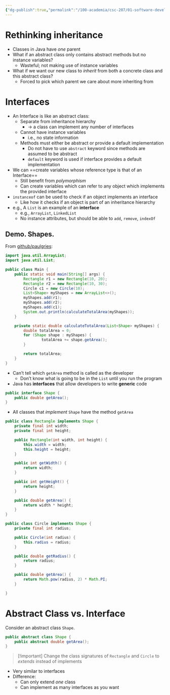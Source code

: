 ```yaml
---
{"dg-publish":true,"permalink":"/100-academia/csc-207/01-software-developer-skills-and-tools/interfaces/","tags":["university","#lecture","#note","cs","java"],"created":"2024-09-20T12:11:04.066-04:00","updated":"2024-09-27T18:53:26.187-04:00"}
---
```


# Rethinking inheritance

- Classes in Java have *one* parent
- What if an abstract class only contains abstract methods but no instance variables?
    - Wasteful; not making use of instance variables
- What if we want our new class to *inherit* from both a concrete class and this abstract class?
    - Forced to pick which parent we care about more inheriting from

# Interfaces

- An Interface is like an abstract class:
    - Separate from inheritance hierarchy
        - → a class can implement any number of interfaces
    - Cannot have instance variables
        - i.e., no state information
    - Methods must either be abstract or provide a default implementation
        - Do not have to use `abstract` keyword since methods are assumed to be abstract
        - `default` keyword is used if interface provides a default implementation
- We can ==create variables whose reference type is that of an Interface==
    - Still benefit from *polymorphism*
    - Can create variables which can refer to any object which implements the provided interface
- `instanceof` can be used to check if an object implements an interface
    - Like how it checks if an object is part of an inheritance hierarchy
- e.g., A `List` is an example of an **interface**
    - e.g., `ArrayList`, `LinkedList`
    - No instance attributes, but should be able to `add`, `remove`, `indexOf`

## Demo. Shapes.

From [github/paulgries](https://github.com/paulgries/ShapeExample/tree/main/src):

```java file:Main.java
import java.util.ArrayList;
import java.util.List;

public class Main {
    public static void main(String[] args) {
        Rectangle r1 = new Rectangle(10, 20);
        Rectangle r2 = new Rectangle(10, 30);
        Circle c1 = new Circle(10);
        List<Shape> myShapes = new ArrayList<>();
        myShapes.add(r1);
        myShapes.add(r2);
        myShapes.add(c1);
        System.out.println(calculateTotalArea(myShapes));
    }

    private static double calculateTotalArea(List<Shape> myShapes) {
        double totalArea = 0;
        for (Shape shape : myShapes) {
                totalArea += shape.getArea();
        }

        return totalArea;
    }
}
```

- Can’t tell which `getArea` method is called as the developer
    - Don’t know what is going to be in the `List` until you run the program
- Java has **interfaces** that allow developers to write **generic** code

```java file:Shape.java
public interface Shape {
    public double getArea();
}
```

- All classes that *implement* `Shape` have the method `getArea`

```java file:Rectangle.java
public class Rectangle implements Shape {
    private final int width;
    private final int height;

    public Rectangle(int width, int height) {
        this.width = width;
        this.height = height;
    }

    public int getWidth() {
        return width;
    }

    public int getHeight() {
        return height;
    }

    public double getArea() {
        return width * height;
    }
}
```

```java file:Circle.java
public class Circle implements Shape {
    private final int radius;

    public Circle(int radius) {
        this.radius = radius;
    }

    public double getRadius() {
        return radius;
    }

    public double getArea() {
        return Math.pow(radius, 2) * Math.PI;
    }

}
```

# Abstract Class vs. Interface

Consider an abstract class `Shape`.

```java
public abstract class Shape {
    public abstract double getArea();
}
```

> [!important] Change the class signatures of `Rectangle` and `Circle` to *extends* instead of implements

- Very similar to interfaces
- Difference:
    - Can only extend *one* class
    - Can implement as many interfaces as you want